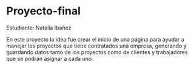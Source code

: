 # Proyecto-final

Estudiante: Natalia Ibañez

En este proyecto la idea fue crear el inicio de una página para ayudar a manejar los proyectos que tiene contratados una empresa, generando y guardando datos tanto de los proyectos como de clientes y trabajadores que se podrán asignar a cada uno.
